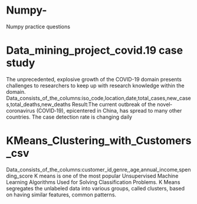 # Numpy-
Numpy practice questions

# Data_mining_project_covid.19 case study
The unprecedented, explosive growth of the COVID-19 domain presents challenges to researchers to keep up with research knowledge within the domain.
Data_consists_of_the_columns:iso_code,location,date,total_cases,new_cases,total_deaths,new_deaths
Result:The current outbreak of the novel‐coronavirus (COVID‐19), epicentered in China, has spread to many other countries. The case detection rate is changing daily

# KMeans_Clustering_with_Customers_csv
Data_consists_of_the_columns:customer_id,genre,,age,annual_income,spending_score
K means is one of the most popular Unsupervised Machine Learning Algorithms Used for Solving Classification Problems. K Means segregates the unlabeled data into various groups, called clusters, based on having similar features, common patterns.
